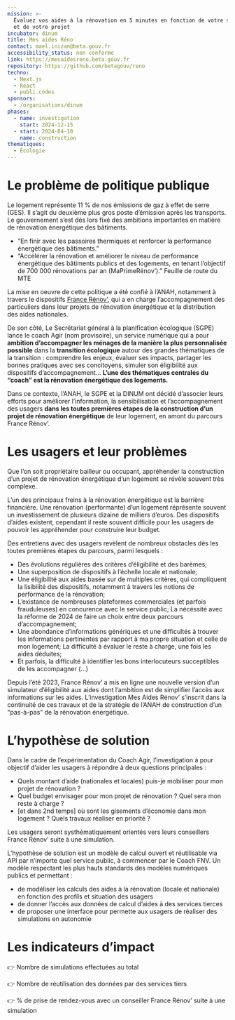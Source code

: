 ```yaml
---
mission: >-
  Évaluez vos aides à la rénovation en 5 minutes en fonction de votre situation
  et de votre projet
incubator: dinum
title: Mes aides Réno
contact: mael.inizan@beta.gouv.fr
accessibility_status: non conforme
link: https://mesaidesreno.beta.gouv.fr
repository: https://github.com/betagouv/reno
techno:
  - Next.js
  - React
  - publi.codes
sponsors:
  - /organisations/dinum
phases:
  - name: investigation
    start: 2024-12-15
  - start: 2024-04-10
    name: construction
thematiques:
  - Écologie
---
```

# Le problème de politique publique

Le logement représente 11 % de nos émissions de gaz à effet de serre (GES). Il s’agit du deuxième plus gros poste d’émission après les transports. Le gouvernement s’est dès lors fixé des ambitions importantes en matière de rénovation énergétique des bâtiments.

- “En finir avec les passoires thermiques et renforcer la performance énergétique des bâtiments.”
- “Accélérer la rénovation et améliorer le niveau de performance énergétique des bâtiments publics et des logements, en tenant l’objectif de 700 000 rénovations par an (MaPrimeRénov’).” Feuille de route du MTE

La mise en oeuvre de cette politique a été confié à l’ANAH, notamment à travers le dispositifs [France Rénov’](https://france-renov.gouv.fr/), qui a en charge l’accompagnement des particuliers dans leur projets de rénovation énergétique et la distribution des aides nationales.

De son côté, Le Secrétariat général à la planification écologique (SGPE) lance le coach Agir (nom provisoire), un service numérique qui a pour **ambition d’accompagner les ménages de la manière la plus personnalisée possible** dans la **transition écologique** autour des grandes thématiques de la transition : comprendre les enjeux, évaluer ses impacts, partager les bonnes pratiques avec ses concitoyens, simuler son éligibilité aux dispositifs d’accompagnement… **L’une des thématiques centrales du “coach” est la rénovation énergétique des logements.**

Dans ce contexte, l’ANAH, le SGPE et la DINUM ont décidé d’associer leurs efforts pour améliorer l’information, la sensibilisation et l’accompagnement des usagers **dans les toutes premières étapes de la construction d’un projet de rénovation énergétique** de leur logement, en amont du parcours France Rénov’.

# Les usagers et leur problèmes

Que l’on soit propriétaire bailleur ou occupant, appréhender la construction d’un projet de rénovation énergétique d’un logement se révèle souvent très complexe.

L’un des principaux freins à la rénovation énergétique est la barrière financière. Une rénovation (performante) d’un logement réprésente souvent un investissement de plusieurs dizaine de milliers d’euros. Des dispositifs d’aides existent, cependant il reste souvent difficile pour les usagers de pouvoir les appréhender pour construire leur budget.

Des entretiens avec des usagers revèlent de nombreux obstacles dès les toutes premières étapes du parcours, parmi lesquels :
- Des évolutions régulières des critères d’éligibilité et des barèmes;
- Une superposition de dispositifs à l’échelle locale et nationale;
- Une éligibilité aux aides basée sur de multiples critères, qui compliquent la lisibilité des dispositifs, notamment à travers les notions de performance de la rénovation;
- L’existance de nombreuses plateformes commerciales (et parfois frauduleuses) en concurence avec le service public;
La nécéssité avec la réforme de 2024 de faire un choix entre deux parcours d’accompagnement;
- Une abondance d’informations génériques et une difficultés à trouver les informations pertinentes par rapport à ma propre situation et celle de mon logement;
La difficulté à évaluer le reste à charge, une fois les aides déduites;
- Et parfois, la difficulté à identifier les bons interlocuteurs succeptibles de les accompagner
(…)

Depuis l’été 2023, France Rénov’ a mis en ligne une nouvelle version d’un simulateur d’éligibilité aux aides dont l’ambition est de simplifier l’accès aux informations sur les aides. L’investigation Mes Aides Rénov’ s’inscrit dans la continuité de ces travaux et de la stratégie de l’ANAH de construction d’un “pas-à-pas” de la rénovation énergétique.

# L’hypothèse de solution

Dans le cadre de l’expérimentation du Coach Agir, l’investigation à pour objectif d’aider les usagers à répondre à deux questions principales :

- Quels montant d’aide (nationales et locales) puis-je mobiliser pour mon projet de rénovation ?
- Quel budget envisager pour mon projet de rénovation ? Quel sera mon reste à charge ?
- [et dans 2nd temps] où sont les gisements d’économie dans mon logement ? Quels travaux réaliser en priorité ?

Les usagers seront systhématiquement orientés vers leurs conseillers France Rénov’ suite à une simulation.

L’hypothèse de solution est un modèle de calcul ouvert et réutilisable via API par n’importe quel service public, à commencer par le Coach FNV. Un modèle respectant les plus hauts standards des modèles numériques publics et permettant :

- de modéliser les calculs des aides à la rénovation (locale et nationale) en fonction des profils et situation des usagers
- de donner l’accès aux données de calcul d’aides à des services tierces
- de proposer une interface pour permette aux usagers de réaliser des simulations en autonomie

# Les indicateurs d’impact

👉 Nombre de simulations effectuées au total

👉 Nombre de réutilisation des données par des services tiers

👉 % de prise de rendez-vous avec un conseiller France Rénov’ suite à une simulation